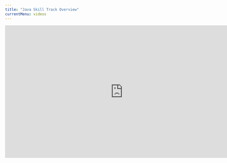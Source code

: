 ```yaml
---
title: "Java Skill Track Overview"
currentMenu: videos
---
```


<div class="youtube-wrapper"><iframe width="776" height="437" src="https://www.youtube.com/embed/M1niptdxtIM" frameborder="0" allowfullscreen></iframe></div>
